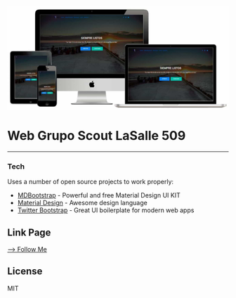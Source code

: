 [![Mockup Web](https://github.com/DavidAlgas/web_scout/blob/master/img/asset.JPG)](https://github.com/DavidAlgas/web_scout/blob/master/img/asset.JPG)
# Web Grupo Scout LaSalle 509
________
### Tech
Uses a number of open source projects to work properly:
* [MDBootstrap](https://mdbootstrap.com/) - Powerful and free Material Design UI KIT
* [Material Design](https://material.io/) - Awesome design language 
* [Twitter Bootstrap](https://getbootstrap.com/) - Great UI boilerplate for modern web apps
## Link Page
[--> Follow Me](http://lasalle509.esy.es/)
## License
MIT
